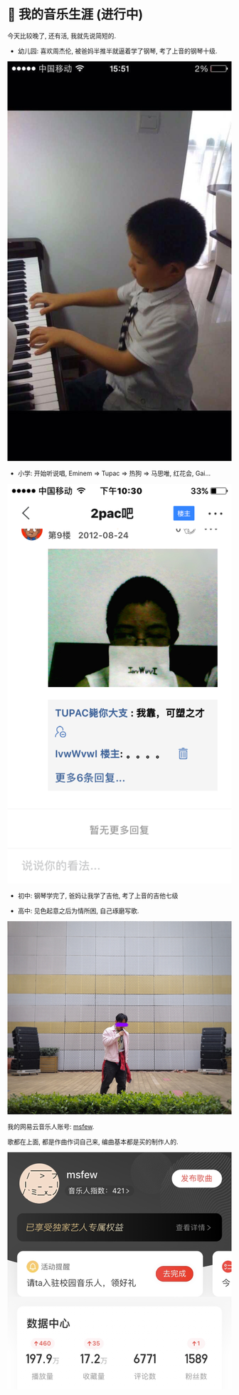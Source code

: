 # 🎹 我的音乐生涯 (进行中)

今天比较晚了, 还有活, 我就先说简短的.

- 幼儿园: 喜欢周杰伦, 被爸妈半推半就逼着学了钢琴, 考了上音的钢琴十级.

![](/img/music/piano.JPG)

- 小学: 开始听说唱, Eminem => Tupac => 热狗 => 马思唯, 红花会, Gai...

![](/img/music/2pac.PNG)

- 初中: 钢琴学完了, 爸妈让我学了吉他, 考了上音的吉他七级

- 高中: 见色起意之后为情所困, 自己琢磨写歌.

![](/img/music/rap-live.JPG)

我的网易云音乐人账号: [msfew](https://music.163.com/#/artist?id=12452032).

歌都在上面, 都是作曲作词自己来, 编曲基本都是买的制作人的.

![](/img/music/msfew.jpg)
